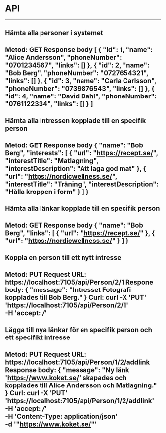 # API

--------------------------------------------------------------------------------------------------------------------------------------
Hämta alla personer i systemet
--------------------------------------------------------------------------------------------------------------------------------------
Metod: GET
Response body
[
  {
    "id": 1,
    "name": "Alice Andersson",
    "phoneNumber": "0701234567",
    "links": []
  },
  {
    "id": 2,
    "name": "Bob Berg",
    "phoneNumber": "0727654321",
    "links": []
  },
  {
    "id": 3,
    "name": "Carla Carlsson",
    "phoneNumber": "0739876543",
    "links": []
  },
  {
    "id": 4,
    "name": "David Dahl",
    "phoneNumber": "0761122334",
    "links": []
  }
]
--------------------------------------------------------------------------------------------------------------------------------------
Hämta alla intressen kopplade till en specifik person
--------------------------------------------------------------------------------------------------------------------------------------
Metod: GET
Response body
{
  "name": "Bob Berg",
  "interests": [
    {
      "url": "https://recept.se/",
      "interestTitle": "Matlagning",
      "interestDescription": "Att laga god mat"
    },
    {
      "url": "https://nordicwellness.se/",
      "interestTitle": "Träning",
      "interestDescription": "Hålla kroppen i form"
    }
  ]
}
--------------------------------------------------------------------------------------------------------------------------------------
Hämta alla länkar kopplade till en specifik person
--------------------------------------------------------------------------------------------------------------------------------------
Metod: GET
Response body
{
  "name": "Bob Berg",
  "links": [
    {
      "url": "https://recept.se/"
    },
    {
      "url": "https://nordicwellness.se/"
    }
  ]
}
--------------------------------------------------------------------------------------------------------------------------------------
Koppla en person till ett nytt intresse
--------------------------------------------------------------------------------------------------------------------------------------
Metod: PUT
Request URL: https://localhost:7105/api/Person/2/1
Respone body:
{
  "message": "Intresset Fotografi kopplades till Bob Berg."
}
Curl: 
curl -X 'PUT' \
  'https://localhost:7105/api/Person/2/1' \
  -H 'accept: */*'
--------------------------------------------------------------------------------------------------------------------------------------
Lägga till nya länkar för en specifik person och ett specifikt intresse
--------------------------------------------------------------------------------------------------------------------------------------
Metod: PUT
Request URL: https://localhost:7105/api/Person/1/2/addlink
Response body:
{
  "message": "Ny länk 'https://www.koket.se/' skapades och kopplades till Alice Andersson och Matlagning."
}
Curl:
curl -X 'PUT' \
  'https://localhost:7105/api/Person/1/2/addlink' \
  -H 'accept: */*' \
  -H 'Content-Type: application/json' \
  -d '"https://www.koket.se/"'
--------------------------------------------------------------------------------------------------------------------------------------


